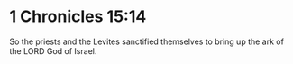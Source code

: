 # 1 Chronicles 15:14

So the priests and the Levites sanctified themselves to bring up the ark of the LORD God of Israel.